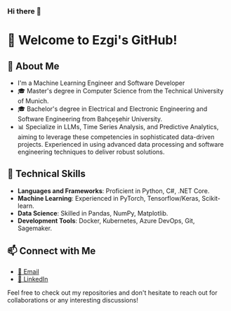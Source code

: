 ### Hi there 👋

# 🚀 Welcome to Ezgi's GitHub!

## 🌱 About Me
- I'm a Machine Learning Engineer and Software Developer
- 🎓 Master's degree in Computer Science from the Technical University of Munich.
- 🎓 Bachelor's degree in Electrical and Electronic Engineering and Software Engineering from Bahçeşehir University.
- 📊 Specialize in LLMs, Time Series Analysis, and Predictive Analytics, aiming to leverage these competencies in sophisticated data-driven projects. Experienced in using advanced data processing and software engineering techniques to deliver robust solutions.

## 💼 Technical Skills
- **Languages and Frameworks**: Proficient in Python, C#, .NET Core.
- **Machine Learning**: Experienced in PyTorch, Tensorflow/Keras, Scikit-learn.
- **Data Science**: Skilled in Pandas, NumPy, Matplotlib.
- **Development Tools**: Docker, Kubernetes, Azure DevOps, Git, Sagemaker.

## 📫 Connect with Me
- [📧 Email](mailto:ezgi.sarikayak@gmail.com)
- [🔗 LinkedIn](https://linkedin.com/in/ezgisarikayak/)

Feel free to check out my repositories and don't hesitate to reach out for collaborations or any interesting discussions!
